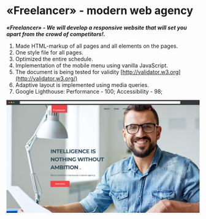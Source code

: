 # «Freelancer» - modern web agency

***«Freelancer» - We will develop a responsive website that will set you apart from the crowd of competitors!.***
1. Made HTML-markup of all pages and all elements on the pages.
2. One style file for all pages.
3. Optimized the entire schedule.
4. Implementation of the mobile menu using vanilla JavaScript.
5. The document is being tested for validity [http://validator.w3.org](http://validator.w3.org/)
6. Adaptive layout is implemented using media queries.
7. Google Lighthouse: Performance - 100; Accessibility - 98;

![Preview](images/preview.jpg)